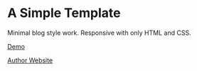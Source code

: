 # A Simple Template

Minimal blog style work. Responsive with only HTML and CSS.

[Demo](http://seansam.github.io/simpletemplate/index.html)

[Author Website](http://seansam.com)
